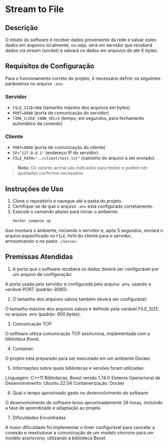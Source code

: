 # Stream to File

## Descrição
O intuito do software é receber dados proveniente da rede e salvar estes dados em arquivos localmente, ou seja, será um servidor que receberá dados via stream (socket) e salvará os dados em arquivos de até X bytes.

## Requisitos de Configuração
Para o funcionamento correto do projeto, é necessário definir os seguintes parâmetros no arquivo `.env`:

### Servidor
- `FILE_SIZE=900` (tamanho máximo dos arquivos em bytes)
- `PORT=8080` (porta de comunicação do servidor)
- `TIME_CLOSE_CONN_SEC=5` (tempo, em segundos, para fechamento automático da conexão)

### Cliente
- `PORT=8080` (porta de comunicação do cliente)
- `IP="127.0.0.1"` (endereço IP do servidor)
- `FILE_PATH="../client/test.txt"` (caminho do arquivo a ser enviado)

> **Nota:** Os valores acima são indicados para testes e podem ser ajustados conforme necessário.

## Instruções de Uso
1. Clone o repositório e navegue até a pasta do projeto.
2. Certifique-se de que o arquivo `.env` está configurado corretamente.
3. Execute o comando abaixo para iniciar o ambiente:
   ```bash
   docker compose up

Isso montará o ambiente, iniciando o servidor e, após 5 segundos, enviará o arquivo especificado no `FILE_PATH` do cliente para o servidor, armazenando-o na pasta `./server`.


## Premissas Atendidas

1. A porta que o software receberá os dados deverá ser configurável por um arquivo de configuração:

A porta usada pelo servidor é configurada pelo arquivo .env, usando a variável PORT (padrão: 8080).

2. O tamanho dos arquivos salvos também deverá ser configurável:

O tamanho máximo dos arquivos salvos é definido pela variável FILE_SIZE no arquivo .env (padrão: 900 bytes).

3. Comunicação TCP:

O software utiliza comunicação TCP assíncrona, implementada com a biblioteca Boost.

4. Container:

O projeto está preparado para ser executado em um ambiente Docker.

5. Informações sobre quais bibliotecas e versões foram utilizadas:

Linguagem: C++11
Bibliotecas: Boost versão 1.74.0
Sistema Operacional de Desenvolvimento: Ubuntu 22.04
Containerização: Docker

6. Qual o tempo aproximado gasto no desenvolvimento do software:

O desenvolvimento do software levou aproximadamente 26 horas, incluindo a fase de aprendizado e adaptação ao projeto.

7. Dificuldades Encontradas

A maior dificuldade foi implementar o timer configurável para cancelar a conexão e reestruturar a comunicação de um modelo síncrono para um modelo assíncrono, utilizando a biblioteca Boost.